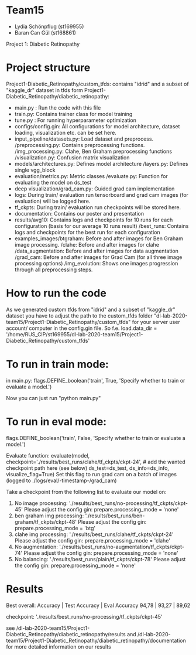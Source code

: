 # Team15
- Lydia Schönpflug (st169955)
- Baran Can Gül (st168861)

Project 1: Diabetic Retinopathy
# Project structure
Project1-Diabetic_Retinopathy/custom_tfds: contains "idrid" and a subset of "kaggle_dr" dataset in tfds form
Project1-Diabetic_Retinopathy/diabetic_retinopathy:
- main.py : Run the code with this file
- train.py: Contains trainer class for model training
- tune.py : For running hyperparameter optimization
- configs/config.gin: All configurations for model architecture, dataset loading, visualization etc. can be set here.
- input_pipeline/datasets.py: Load dataset and preprocess.
                /preprocessing.py: Contains preprocessing functions.
                /img_processing.py: Clahe, Ben Graham preprocessing functions
                /visualization.py: Confusion matrix visualization
- models/architectures.py: Defines model architecture
        /layers.py: Defines single vgg_block
- evaluation/metrics.py: Metric classes
            /evaluate.py: Function for evaluating the model on ds_test
- deep visualization/grad_cam.py: Guided grad cam implementation
- logs: During train/ evaluation run tensorboard and grad cam images (for evaluation) will be logged here.
- tf_ckpts: During train/ evaluation run checkpoints will be stored here.
- documentation: Contains our poster and presentation
- results/avg10: Contains logs and checkpoints for 10 runs for each configuration (basis for our average 10 runs result)
         /best_runs: Contains logs and checkpoints for the best run for each configuration
- examples_images/btgraham: Before and after images for Ben Graham image processing.
                 /clahe: Before and after images for clahe
                 /data_augmentation: Before and after images for data augmentation
                 /grad_cam: Before and after images for Grad Cam (for all three image processing options)
                 /img_evolution: Shows one images progression through all preprocessing steps.

# How to run the code
As we generated custom tfds from "idrid" and a subset of "kaggle_dr" dataset you have to adjust the path to the custom_tfds folder
"dl-lab-2020-team15/Project1-Diabetic_Retinopathy/custom_tfds" for your server user account/ computer in the config.gin file.
So f.e. load.data_dir = '/home/RUS_CIP/st169955/dl-lab-2020-team15/Project1-Diabetic_Retinopathy/custom_tfds'

# To run in train mode:
in main.py:
flags.DEFINE_boolean('train', True, 'Specify whether to train or evaluate a model.')

Now you can just run "python main.py"

# To run in eval mode:
flags.DEFINE_boolean('train', False, 'Specify whether to train or evaluate a model.')

Evaluate function:
evaluate(model,
         checkpoint='./results/best_runs/clahe/tf_ckpts/ckpt-24', # add the wanted checkpoint path here (see below)
         ds_test=ds_test,
         ds_info=ds_info,
         visualize_flag=True) Set this flag to run grad cam on a batch of images (logged to ./logs/eval/-timestamp-/grad_cam)

Take a checkpoint from the following list to evaluate our model on:
1. No image processing:       './results/best_runs/no-processing/tf_ckpts/ckpt-45'
   Please adjust the config gin: prepare.processing_mode = 'none'
2. ben graham img processing: './results/best_runs/ben-graham/tf_ckpts/ckpt-48'
   Please adjust the config gin: prepare.processing_mode = 'btg' 
3. clahe img processing:      './results/best_runs/clahe/tf_ckpts/ckpt-24'
   Please adjust the config gin: prepare.processing_mode = 'clahe'
4. No augmentation:           './results/best_runs/no-augmentation/tf_ckpts/ckpt-74'
   Please adjust the config gin: prepare.processing_mode = 'none'
5. No balancing:              './results/best_runs/plain/tf_ckpts/ckpt-78'
   Please adjust the config gin: prepare.processing_mode = 'none'

# Results
Best overall: 
Accuracy |	Test Accuracy	| Eval Accuracy	
94,78		 |	93,27	        | 89,62

checkpoint: './results/best_runs/no-processing/tf_ckpts/ckpt-45'

see /dl-lab-2020-team15/Project1-Diabetic_Retinopathy/diabetic_retinopathy/results and /dl-lab-2020-team15/Project1-Diabetic_Retinopathy/diabetic_retinopathy/documentation for more detailed information on our results
